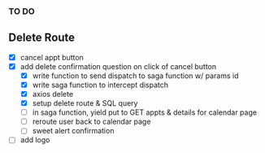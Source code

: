 ### TO DO

## Delete Route

- [x] cancel appt button
- [x] add delete confirmation question
on click of cancel button
  - [x] write function to send dispatch to saga function w/ params id
  - [x] write saga function to intercept dispatch
  - [x] axios delete 
  - [x] setup delete route & SQL query
  - [ ] in saga function, yield put to GET appts & details for calendar page
  - [ ] reroute user back to calendar page
  - [ ] sweet alert confirmation

- [ ] add logo